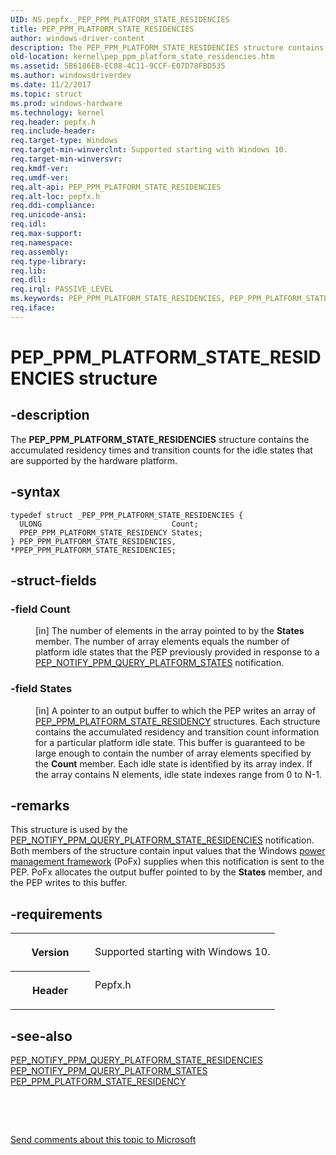 ```yaml
---
UID: NS.pepfx._PEP_PPM_PLATFORM_STATE_RESIDENCIES
title: PEP_PPM_PLATFORM_STATE_RESIDENCIES
author: windows-driver-content
description: The PEP_PPM_PLATFORM_STATE_RESIDENCIES structure contains the accumulated residency times and transition counts for the idle states that are supported by the hardware platform.
old-location: kernel\pep_ppm_platform_state_residencies.htm
ms.assetid: 5B6186EB-EC08-4C11-9CCF-E07D78FBD535
ms.author: windowsdriverdev
ms.date: 11/2/2017
ms.topic: struct
ms.prod: windows-hardware
ms.technology: kernel
req.header: pepfx.h
req.include-header: 
req.target-type: Windows
req.target-min-winverclnt: Supported starting with Windows 10.
req.target-min-winversvr: 
req.kmdf-ver: 
req.umdf-ver: 
req.alt-api: PEP_PPM_PLATFORM_STATE_RESIDENCIES
req.alt-loc: pepfx.h
req.ddi-compliance: 
req.unicode-ansi: 
req.idl: 
req.max-support: 
req.namespace: 
req.assembly: 
req.type-library: 
req.lib: 
req.dll: 
req.irql: PASSIVE_LEVEL
ms.keywords: PEP_PPM_PLATFORM_STATE_RESIDENCIES, PEP_PPM_PLATFORM_STATE_RESIDENCIES, *PPEP_PPM_PLATFORM_STATE_RESIDENCIES
req.iface: 
---
```


# PEP_PPM_PLATFORM_STATE_RESIDENCIES structure



## -description
<p>The <b>PEP_PPM_PLATFORM_STATE_RESIDENCIES</b> structure contains the accumulated residency times and transition counts for the idle states that are supported by the hardware platform.</p>


## -syntax

````
typedef struct _PEP_PPM_PLATFORM_STATE_RESIDENCIES {
  ULONG                             Count;
  PPEP_PPM_PLATFORM_STATE_RESIDENCY States;
} PEP_PPM_PLATFORM_STATE_RESIDENCIES, *PPEP_PPM_PLATFORM_STATE_RESIDENCIES;
````


## -struct-fields
<dl>

### -field <b>Count</b>

<dd>
<p>[in] The number of elements in the array pointed to by the <b>States</b> member. The number of array elements equals the number of platform idle states that the PEP previously provided in response to a <a href="kernel.pep_notify_ppm_query_platform_states">PEP_NOTIFY_PPM_QUERY_PLATFORM_STATES</a> notification.</p>
</dd>

### -field <b>States</b>

<dd>
<p>[in] A pointer to an output buffer to which the PEP writes an array of <a href="https://msdn.microsoft.com/library/windows/hardware/mt186818">PEP_PPM_PLATFORM_STATE_RESIDENCY</a> structures. Each structure contains the accumulated residency and transition count information for a particular platform idle state. This buffer is guaranteed to be large enough to contain the number of array elements specified by the <b>Count</b> member. Each idle state is identified by its array index. If the array contains N elements, idle state indexes range from 0 to N-1.</p>
</dd>
</dl>

## -remarks
<p>This structure is used by the <a href="kernel.pep_notify_ppm_query_platform_state_residencies">PEP_NOTIFY_PPM_QUERY_PLATFORM_STATE_RESIDENCIES</a> notification. Both members of the structure contain input values that the Windows <a href="https://msdn.microsoft.com/B08F8ABF-FD43-434C-A345-337FBB799D9B">power management framework</a> (PoFx) supplies when this notification is sent to the PEP. PoFx allocates the output buffer pointed to by the <b>States</b> member, and the PEP writes to this buffer.</p>

## -requirements
<table>
<tr>
<th width="30%">
<p>Version</p>
</th>
<td width="70%">
<p>Supported starting with Windows 10.</p>
</td>
</tr>
<tr>
<th width="30%">
<p>Header</p>
</th>
<td width="70%">
<dl>
<dt>Pepfx.h</dt>
</dl>
</td>
</tr>
</table>

## -see-also
<dl>
<dt>
<a href="kernel.pep_notify_ppm_query_platform_state_residencies">PEP_NOTIFY_PPM_QUERY_PLATFORM_STATE_RESIDENCIES</a>
</dt>
<dt>
<a href="kernel.pep_notify_ppm_query_platform_states">PEP_NOTIFY_PPM_QUERY_PLATFORM_STATES</a>
</dt>
<dt>
<a href="https://msdn.microsoft.com/library/windows/hardware/mt186818">PEP_PPM_PLATFORM_STATE_RESIDENCY</a>
</dt>
</dl>
<p> </p>
<p> </p>
<p><a href="mailto:wsddocfb@microsoft.com?subject=Documentation%20feedback [kernel\kernel]:%20PEP_PPM_PLATFORM_STATE_RESIDENCIES structure%20 RELEASE:%20(11/2/2017)&amp;body=%0A%0APRIVACY STATEMENT%0A%0AWe use your feedback to improve the documentation. We don't use your email address for any other purpose, and we'll remove your email address from our system after the issue that you're reporting is fixed. While we're working to fix this issue, we might send you an email message to ask for more info. Later, we might also send you an email message to let you know that we've addressed your feedback.%0A%0AFor more info about Microsoft's privacy policy, see http://privacy.microsoft.com/en-us/default.aspx." title="Send comments about this topic to Microsoft">Send comments about this topic to Microsoft</a></p>

